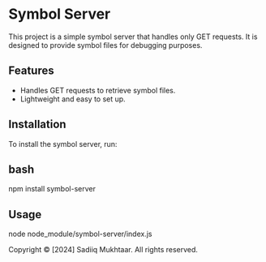# Symbol Server

This project is a simple symbol server that handles only GET requests. It is designed to provide symbol files for debugging purposes.

## Features

- Handles GET requests to retrieve symbol files.
- Lightweight and easy to set up.

## Installation

To install the symbol server, run:

## bash

npm install symbol-server

## Usage

node node_module/symbol-server/index.js

Copyright © [2024] Sadiiq Mukhtaar. All rights reserved.


